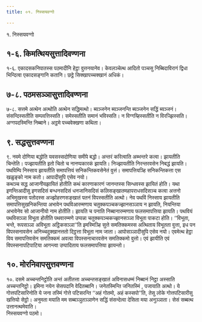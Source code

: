 ```yaml
---
title: ०१. निस्सयवग्गो

---
```

१. निस्सयवग्गो  


## १-६. किमत्थियसुत्तादिवण्णना

१-६. एकादसकनिपातस्स पठमादीनि हेट्ठा वुत्तनयानेव। केवलञ्चेत्थ आदितो पञ्चसु निब्बिदाविरागं द्विधा भिन्दित्वा एकादसङ्गानि कतानि। छट्ठे सिक्खापच्चक्खानं अधिकं।  


## ७-८. पठमसञ्ञासुत्तादिवण्णना

७-८. सत्तमे अत्थेन अत्थोति अत्थेन सद्धिमत्थो। ब्यञ्जनेन ब्यञ्जनन्ति ब्यञ्जनेन सद्धिं ब्यञ्जनं। संसन्दिस्सतीति सम्पवत्तिस्सति। समेस्सतीति समानं भविस्सति। न विग्गय्हिस्सतीति न विरज्झिस्सति। अग्गपदस्मिन्ति निब्बाने। अट्ठमे पच्चवेक्खणा कथिता।  


## ९. सद्धसुत्तवण्णना

९. नवमे दोणिया बद्धोति यवसस्सदोणिया समीपे बद्धो। अन्तरं करित्वाति अब्भन्तरे कत्वा। झायतीति चिन्तेति। पज्झायतीति इतो चितो च नानप्पकारकं झायति। निज्झायतीति निरन्तरवसेन निबद्धं झायति। पथविम्पि निस्साय झायतीति समापत्तियं सनिकन्तिकवसेनेतं वुत्तं। समापत्तियञ्हि सनिकन्तिकत्ता एस खळुङ्को नाम कतो। आपादीसुपि एसेव नयो।  
कथञ्च सद्ध आजानीयझायितं होतीति कथं कारणाकारणं जानन्तस्स सिन्धवस्स झायितं होति। यथा इणन्तिआदीसु इणसदिसं बन्धनसदिसं धनजानिसदिसं कलिसङ्खातमहापराधसदिसञ्च कत्वा अत्तनो अभिमुखस्स पतोदस्स अज्झोहरणसङ्खातं पतनं विपस्सतीति अत्थो। नेव पथविं निस्साय झायतीति समापत्तिसुखनिकन्तिया अभावेन पथविआरम्मणाय चतुक्कपञ्चकज्झानसञ्ञाय न झायति, नियन्तिया अभावेनेव सो आजानीयो नाम होतीति। झायति च पनाति निब्बानारम्मणाय फलसमापत्तिया झायति। पथवियं पथविसञ्ञा विभूता होतीति पथवारम्मणे उप्पन्ना चतुक्कपञ्चकज्झानसञ्ञा विभूता पाकटा होति। ‘‘विभूता, भन्ते, रूपसञ्ञा अविभूता अट्ठिकसञ्ञा’’ति इमस्मिञ्हि सुत्ते समतिक्कमस्स अत्थिताय विभूतता वुत्ता, इध पन विपस्सनावसेन अनिच्चदुक्खानत्ततो दिट्ठत्ता विभूता नाम जाता। आपोसञ्ञादीसुपि एसेव नयो। एवमेत्थ हेट्ठा विय समापत्तिवसेन समतिक्कमं अवत्वा विपस्सनाचारवसेन समतिक्कमो वुत्तो। एवं झायीति एवं विपस्सनापटिपाटिया आगन्त्वा उप्पादिताय फलसमापत्तिया झायन्तो।  


## १०. मोरनिवापसुत्तवण्णना

१०. दसमे अच्चन्तनिट्ठोति अन्तं अतीतत्ता अच्चन्तसङ्खातं अविनासधम्मं निब्बानं निट्ठा अस्साति अच्चन्तनिट्ठो। इमिना नयेन सेसपदानि वेदितब्बानि। जनेतस्मिन्ति जनितस्मिं , पजायाति अत्थो। ये गोत्तपटिसारिनोति ये जना तस्मिं गोत्ते पटिसरन्ति ‘‘अहं गोतमो, अहं कस्सपो’’ति, तेसु लोके गोत्तपटिसारीसु खत्तियो सेट्ठो। अनुमता मयाति मम सब्बञ्ञुतञ्ञाणेन सद्धिं संसन्देत्वा देसिता मया अनुञ्ञाता। सेसं सब्बत्थ उत्तानत्थमेवाति।  
निस्सयवग्गो पठमो।  